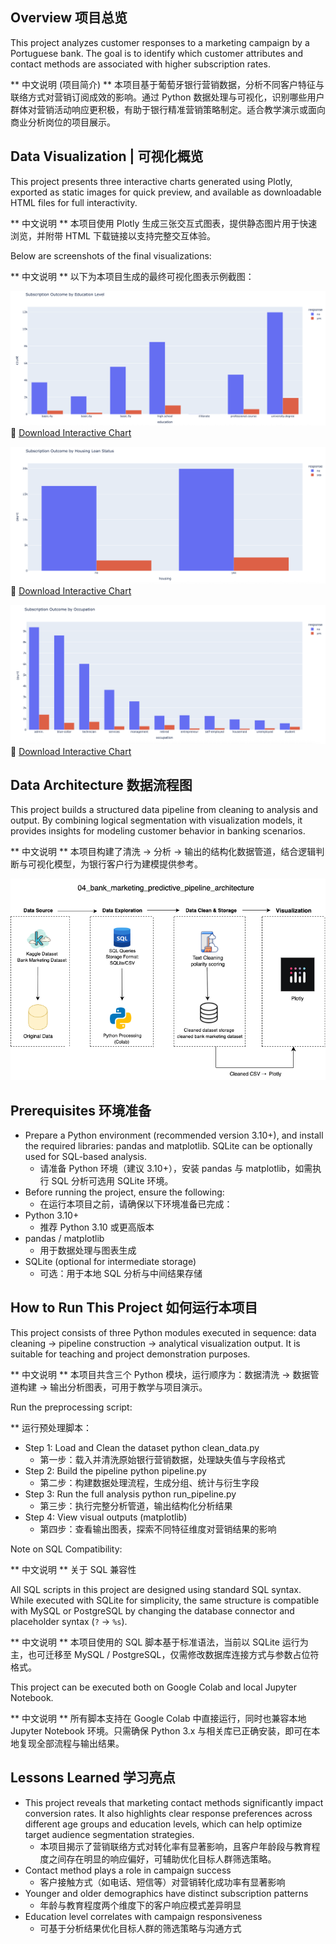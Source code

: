 ## Overview 项目总览
This project analyzes customer responses to a marketing campaign by a Portuguese bank. The goal is to identify which customer attributes and contact methods are associated with higher subscription rates.

** 中文说明 (项目简介) **  本项目基于葡萄牙银行营销数据，分析不同客户特征与联络方式对营销订阅成效的影响。通过 Python 数据处理与可视化，识别哪些用户群体对营销活动响应更积极，有助于银行精准营销策略制定。适合教学演示或面向商业分析岗位的项目展示。

## Data Visualization | 可视化概览

This project presents three interactive charts generated using Plotly, exported as static images for quick preview, and available as downloadable HTML files for full interactivity.

** 中文说明 ** 本项目使用 Plotly 生成三张交互式图表，提供静态图片用于快速浏览，并附带 HTML 下载链接以支持完整交互体验。

Below are screenshots of the final visualizations:  

** 中文说明 ** 以下为本项目生成的最终可视化图表示例截图：

![plotly dashboard image](subscription_by_education_preview.png)
🔗 [Download Interactive Chart](./visualizations/subscription_by_education.html)

 
![plotly dashboard image](subscription_by_housing_preview.png)  
🔗 [Download Interactive Chart](./visualizations/subscription_by_housing.html)

  
![plotly dashboard image](subscription_by_occupation_preview.png)  
🔗 [Download Interactive Chart](./visualizations/subscription_by_occupation.html)

## Data Architecture 数据流程图

This project builds a structured data pipeline from cleaning to analysis and output. By combining logical segmentation with visualization models, it provides insights for modeling customer behavior in banking scenarios.

** 中文说明 ** 本项目构建了清洗 → 分析 → 输出的结构化数据管道，结合逻辑判断与可视化模型，为银行客户行为建模提供参考。

![Data Architecture](bank_marketing_dataset_pipeline.png)

## Prerequisites 环境准备

- Prepare a Python environment (recommended version 3.10+), and install the required libraries: pandas and matplotlib. SQLite can be optionally used for SQL-based analysis.
  * 请准备 Python 环境（建议 3.10+），安装 pandas 与 matplotlib，如需执行 SQL 分析可选用 SQLite 环境。
- Before running the project, ensure the following:
  * 在运行本项目之前，请确保以下环境准备已完成：
- Python 3.10+
  * 推荐 Python 3.10 或更高版本
- pandas / matplotlib
  * 用于数据处理与图表生成 
- SQLite (optional for intermediate storage)
  * 可选：用于本地 SQL 分析与中间结果存储

## How to Run This Project 如何运行本项目

This project consists of three Python modules executed in sequence: data cleaning → pipeline construction → analytical visualization output. It is suitable for teaching and project demonstration purposes.

** 中文说明 ** 本项目共含三个 Python 模块，运行顺序为：数据清洗 → 数据管道构建 → 输出分析图表，可用于教学与项目演示。

Run the preprocessing script:

** 运行预处理脚本：

- Step 1: Load and Clean the dataset
python clean_data.py
  * 第一步：载入并清洗原始银行营销数据，处理缺失值与字段格式
- Step 2: Build the pipeline
python pipeline.py
  * 第二步：构建数据处理流程，生成分组、统计与衍生字段   
- Step 3: Run the full analysis
python run_pipeline.py
  * 第三步：执行完整分析管道，输出结构化分析结果   
- Step 4: View visual outputs (matplotlib)
  * 第四步：查看输出图表，探索不同特征维度对营销结果的影响
    
Note on SQL Compatibility:

** 中文说明 ** 关于 SQL 兼容性
  
All SQL scripts in this project are designed using standard SQL syntax. While executed with SQLite for simplicity, the same structure is compatible with MySQL or PostgreSQL by changing the database connector and placeholder syntax (`?` → `%s`).
  
** 中文说明 ** 本项目使用的 SQL 脚本基于标准语法，当前以 SQLite 运行为主，也可迁移至 MySQL / PostgreSQL，仅需修改数据库连接方式与参数占位符格式。
    
This project can be executed both on Google Colab and local Jupyter Notebook.

** 中文说明 ** 所有脚本支持在 Google Colab 中直接运行，同时也兼容本地 Jupyter Notebook 环境。只需确保 Python 3.x 与相关库已正确安装，即可在本地复现全部流程与输出结果。

## Lessons Learned 学习亮点

- This project reveals that marketing contact methods significantly impact conversion rates. It also highlights clear response preferences across different age groups and education levels, which can help optimize target audience segmentation strategies.
  * 本项目揭示了营销联络方式对转化率有显著影响，且客户年龄段与教育程度之间存在明显的响应偏好，可辅助优化目标人群筛选策略。
- Contact method plays a role in campaign success
  * 客户接触方式（如电话、短信等）对营销转化成功率有显著影响
- Younger and older demographics have distinct subscription patterns
  * 年龄与教育程度两个维度下的客户响应模式差异明显 
- Education level correlates with campaign responsiveness
  * 可基于分析结果优化目标人群的筛选策略与沟通方式
